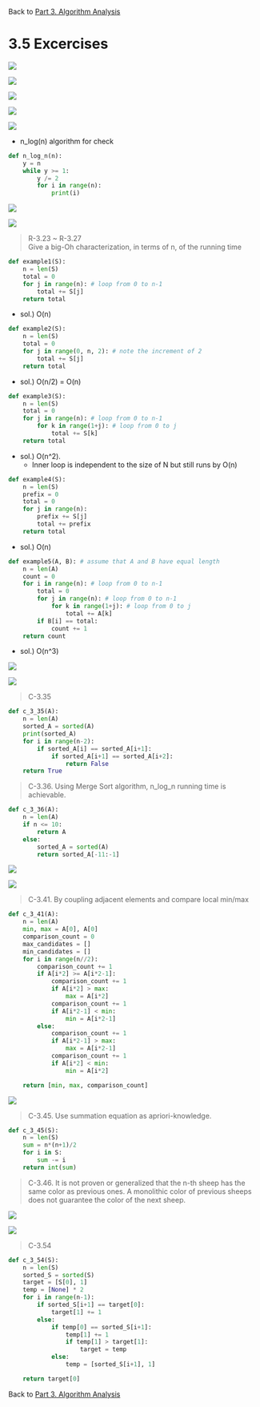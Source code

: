 
<div>
    <p>
        Back to <a href="https://github.com/JoonHyeok-hozy-Kim/datastructure_and_algorithm_in_python/blob/main/Part03_Algorithm_Analysis/Part03_Algorithm_Analysis.md">Part 3. Algorithm Analysis</a>
    </p>
</div>

# 3.5 Excercises

<p align="start">
<img src="https://github.com/JoonHyeok-hozy-Kim/datastructure_and_algorithm_in_python/blob/main/Part03_Algorithm_Analysis/images/3.5_sol_1.jpg"></img><br/>
</p>
<p align="start">
<img src="https://github.com/JoonHyeok-hozy-Kim/datastructure_and_algorithm_in_python/blob/main/Part03_Algorithm_Analysis/images/3.5_sol_2.jpg"></img><br/>
</p>
<p align="start">
<img src="https://github.com/JoonHyeok-hozy-Kim/datastructure_and_algorithm_in_python/blob/main/Part03_Algorithm_Analysis/images/3.5_sol_3.jpg"></img><br/>
</p>
<p align="start">
<img src="https://github.com/JoonHyeok-hozy-Kim/datastructure_and_algorithm_in_python/blob/main/Part03_Algorithm_Analysis/images/3.5_sol_4.jpg"></img><br/>
</p>
<p align="start">
<img src="https://github.com/JoonHyeok-hozy-Kim/datastructure_and_algorithm_in_python/blob/main/Part03_Algorithm_Analysis/images/3.5_sol_5.png"></img><br/>
</p>

* n_log(n) algorithm for check

```python
def n_log_n(n):
    y = n
    while y >= 1:
        y /= 2
        for i in range(n):
            print(i)
```

<p align="start">
<img src="https://github.com/JoonHyeok-hozy-Kim/datastructure_and_algorithm_in_python/blob/main/Part03_Algorithm_Analysis/images/3.5_sol_6.png"></img><br/>
</p>
<p align="start">
<img src="https://github.com/JoonHyeok-hozy-Kim/datastructure_and_algorithm_in_python/blob/main/Part03_Algorithm_Analysis/images/3.5_sol_7.png"></img><br/>
</p>

> R-3.23 ~ R-3.27   
> Give a big-Oh characterization, in terms of n, of the running time
```python
def example1(S):
    n = len(S)
    total = 0
    for j in range(n): # loop from 0 to n-1
        total += S[j]
    return total
```
* sol.) O(n)

```python
def example2(S):
    n = len(S)
    total = 0
    for j in range(0, n, 2): # note the increment of 2
        total += S[j]
    return total
```
* sol.) O(n/2) = O(n)

```python
def example3(S):
    n = len(S)
    total = 0
    for j in range(n): # loop from 0 to n-1
        for k in range(1+j): # loop from 0 to j
            total += S[k]
    return total
```
* sol.) O(n^2). 
  * Inner loop is independent to the size of N but still runs by O(n)

```python
def example4(S):
    n = len(S)
    prefix = 0
    total = 0
    for j in range(n):
        prefix += S[j]
        total += prefix
    return total
```
* sol.) O(n)

```python
def example5(A, B): # assume that A and B have equal length
    n = len(A)
    count = 0
    for i in range(n): # loop from 0 to n-1
        total = 0
        for j in range(n): # loop from 0 to n-1
            for k in range(1+j): # loop from 0 to j
                total += A[k]
        if B[i] == total:
            count += 1
    return count
```
* sol.) O(n^3)

<p align="start">
<img src="https://github.com/JoonHyeok-hozy-Kim/datastructure_and_algorithm_in_python/blob/main/Part03_Algorithm_Analysis/images/3.5_sol_8.png"></img><br/>
</p>
<p align="start">
<img src="https://github.com/JoonHyeok-hozy-Kim/datastructure_and_algorithm_in_python/blob/main/Part03_Algorithm_Analysis/images/3.5_sol_9.png"></img><br/>
</p>

> C-3.35
```python
def c_3_35(A):
    n = len(A)
    sorted_A = sorted(A)
    print(sorted_A)
    for i in range(n-2):
        if sorted_A[i] == sorted_A[i+1]:
            if sorted_A[i+1] == sorted_A[i+2]:
                return False
    return True
```
> C-3.36. Using Merge Sort algorithm, n_log_n running time is achievable.
```python
def c_3_36(A):
    n = len(A)
    if n <= 10:
        return A
    else:
        sorted_A = sorted(A)
        return sorted_A[-11:-1]
```

<p align="start">
<img src="https://github.com/JoonHyeok-hozy-Kim/datastructure_and_algorithm_in_python/blob/main/Part03_Algorithm_Analysis/images/3.5_sol_10.png"></img><br/>
</p>
<p align="start">
<img src="https://github.com/JoonHyeok-hozy-Kim/datastructure_and_algorithm_in_python/blob/main/Part03_Algorithm_Analysis/images/3.5_sol_11.png"></img><br/>
</p>

> C-3.41. By coupling adjacent elements and compare local min/max
```python
def c_3_41(A):
    n = len(A)
    min, max = A[0], A[0]
    comparison_count = 0
    max_candidates = []
    min_candidates = []
    for i in range(n//2):
        comparison_count += 1
        if A[i*2] >= A[i*2-1]:
            comparison_count += 1
            if A[i*2] > max:
                max = A[i*2]
            comparison_count += 1
            if A[i*2-1] < min:
                min = A[i*2-1]
        else:
            comparison_count += 1
            if A[i*2-1] > max:
                max = A[i*2-1]
            comparison_count += 1
            if A[i*2] < min:
                min = A[i*2]

    return [min, max, comparison_count]
```

<p align="start">
<img src="https://github.com/JoonHyeok-hozy-Kim/datastructure_and_algorithm_in_python/blob/main/Part03_Algorithm_Analysis/images/3.5_sol_12.png"></img><br/>
</p>

> C-3.45. Use summation equation as apriori-knowledge.
```python
def c_3_45(S):
    n = len(S)
    sum = n*(n+1)/2
    for i in S:
        sum -= i
    return int(sum)
```

> C-3.46. It is not proven or generalized that the n-th sheep has the same color as previous ones.
> A monolithic color of previous sheeps does not guarantee the color of the next sheep.

<p align="start">
<img src="https://github.com/JoonHyeok-hozy-Kim/datastructure_and_algorithm_in_python/blob/main/Part03_Algorithm_Analysis/images/3.5_sol_13.png"></img><br/>
</p>
<p align="start">
<img src="https://github.com/JoonHyeok-hozy-Kim/datastructure_and_algorithm_in_python/blob/main/Part03_Algorithm_Analysis/images/3.5_sol_14.png"></img><br/>
</p>

> C-3.54
```python
def c_3_54(S):
    n = len(S)
    sorted_S = sorted(S)
    target = [S[0], 1]
    temp = [None] * 2
    for i in range(n-1):
        if sorted_S[i+1] == target[0]:
            target[1] += 1
        else:
            if temp[0] == sorted_S[i+1]:
                temp[1] += 1
                if temp[1] > target[1]:
                    target = temp
            else:
                temp = [sorted_S[i+1], 1]

    return target[0]
```

<div>
    <p>
        Back to <a href="https://github.com/JoonHyeok-hozy-Kim/datastructure_and_algorithm_in_python/blob/main/Part03_Algorithm_Analysis/Part03_Algorithm_Analysis.md">Part 3. Algorithm Analysis</a>
    </p>
</div>